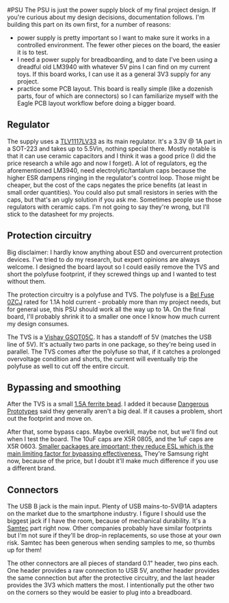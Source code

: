 #PSU
The PSU is just the power supply block of my final project design. If you're curious about my design decisions, documentation follows. I'm building this part on its own first, for a number of reasons:

- power supply is pretty important so I want to make sure it works in a controlled environment. The fewer other pieces on the board, the easier it is to test.
- I need a power supply for breadboarding, and to date I've been using a dreadful old LM3940 with whatever 5V pins I can find on my current toys. If this board works, I can use it as a general 3V3 supply for any project.
- practice some PCB layout. This board is really simple (like a dozenish parts, four of which are connectors) so I can familiarize myself with the Eagle PCB layout workflow before doing a bigger board.

## Regulator
The supply uses a [TLV1117LV33](http://www.ti.com/product/tlv1117lv33) as its main regulator. It's a 3.3V @ 1A part in a SOT-223 and takes up to 5.5Vin, nothing special there. Mostly notable is that it can use ceramic capacitors and I think it was a good price (I did the price research a while ago and now I forget). A lot of regulators, eg the aforementioned LM3940, need electrolytic/tantalum caps because the higher ESR dampens ringing in the regulator's control loop. Those might be cheaper, but the cost of the caps negates the price benefits (at least in small order quantities). You could also put small resistors in series with the caps, but that's an ugly solution if you ask me. Sometimes people use those regulators with ceramic caps. I'm not going to say they're wrong, but I'll stick to the datasheet for my projects.

## Protection circuitry
Big disclaimer: I hardly know anything about ESD and overcurrent protection devices. I've tried to do my research, but expert opinions are always welcome. I designed the board layout so I could easily remove the TVS and short the polyfuse footprint, if they screwed things up and I wanted to test without them.

The protection circuitry is a polyfuse and TVS. The polyfuse is a [Bel Fuse 0ZCJ](http://www.belfuse.com/pdfs/0ZCJ.pdf) rated for 1.1A hold current - probably more than my project needs, but for general use, this PSU should work all the way up to 1A. On the final board, I'll probably shrink it to a smaller one once I know how much current my design consumes.

The TVS is a [Vishay GSOT05C](http://www.vishay.com/docs/85824/gsot03c.pdf). It has a standoff of 5V (matches the USB line of 5V). It's actually two parts in one package, so they're being used in parallel. The TVS comes after the polyfuse so that, if it catches a prolonged overvoltage condition and shorts, the current will eventually trip the polyfuse as well to cut off the entire circuit.

## Bypassing and smoothing
After the TVS is a small [1.5A ferrite bead](http://search.murata.co.jp/Ceramy/image/img/PDF/ENG/L0110S0100BLM18S.pdf). I added it because [Dangerous Prototypes](http://dangerousprototypes.com/2011/08/10/partlist-wednesday-ferrite-bead/) said they generally aren't a big deal. If it causes a problem, short out the footprint and move on.

After that, some bypass caps. Maybe overkill, maybe not, but we'll find out when I test the board. The 10uF caps are X5R 0805, and the 1uF caps are X5R 0603. [Smaller packages are important; they reduce ESL which is the main limiting factor for bypassing effectiveness.](http://electronics.stackexchange.com/questions/15369/characterization-of-bypass-capacitors) They're Samsung right now, because of the price, but I doubt it'll make much difference if you use a different brand.

## Connectors
The USB B jack is the main input. Plenty of USB mains-to-5V@1A adapters on the market due to the smartphone industry. I figure I should use the biggest jack if I have the room, because of mechanical durability. It's a [Samtec](http://www.samtec.com/ftppub/pdf/usb_b.pdf) part right now. Other companies probably have similar footprints but I'm not sure if they'll be drop-in replacements, so use those at your own risk. Samtec has been generous when sending samples to me, so thumbs up for them!

The other connectors are all pieces of standard 0.1" header, two pins each. One header provides a raw connection to USB 5V, another header provides the same connection but after the protective circuitry, and the last header provides the 3V3 which matters the most. I intentionally put the other two on the corners so they would be easier to plug into a breadboard.
